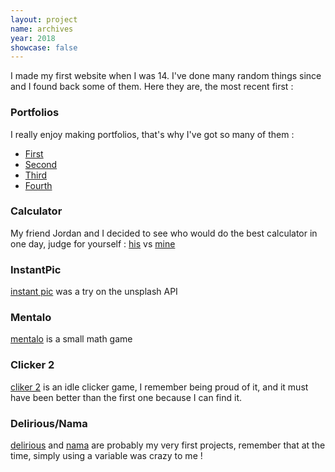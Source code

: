 ```yaml
---
layout: project
name: archives
year: 2018
showcase: false
---
```


I made my first website when I was 14. I've done many random things since and I found back some of them. Here they are, the most recent first :

### Portfolios

I really enjoy making portfolios, that's why I've got so many of them : 

+ [First](/archives/portfolio.html)
+ [Second](/archives/portfolio2.html)
+ [Third](/archives/portfolio3.html)
+ [Fourth](/archives/index.html)

### Calculator

My friend Jordan and I decided to see who would do the best calculator in one day, judge for yourself :
[his](/archives/calculette.html) vs [mine](/archives/calculator.html)

### InstantPic 

[instant pic](/archives/instantPic.html) was a try on the unsplash API

### Mentalo

[mentalo](/archives/mentalo.html) is a small math game

### Clicker 2

[cliker 2](/archives/clicker2.html) is an idle clicker game, I remember being proud of it, and it must have been better than the first one because I can find it.

### Delirious/Nama

[delirious](/archives/delirious.html) and [nama](http://nama.rf.gd) are probably my very first projects, remember that at the time, simply using a variable was crazy to me !